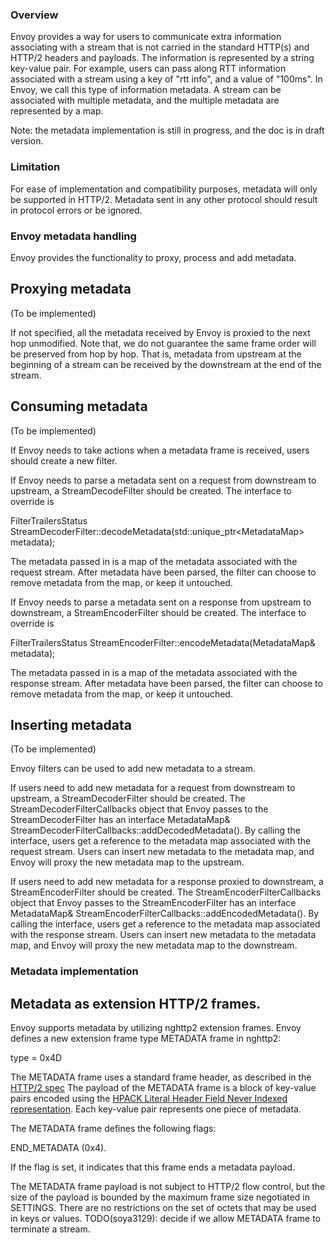 ### Overview

Envoy provides a way for users to communicate extra information associating with a stream that is
not carried in the standard HTTP(s) and HTTP/2 headers and payloads. The
information is represented by a string key-value pair. For example, users can
pass along RTT information associated with a stream using a key of "rtt info", and a value of
"100ms". In Envoy, we call this type of information metadata.
A stream can be associated with multiple metadata, and the multiple metadata
are represented by a map.

Note: the metadata implementation is still in progress, and the doc is in draft
version.

### Limitation

For ease of implementation and compatibility purposes, metadata will only be
supported in HTTP/2. Metadata sent in any other protocol should result in protocol
errors or be ignored.

### Envoy metadata handling

Envoy provides the functionality to proxy, process and add metadata.

## Proxying metadata

(To be implemented)

If not specified, all the metadata received by Envoy is proxied to the next hop
unmodified. Note that, we do not guarantee the same frame order will be preserved from
hop by hop. That is, metadata from upstream at the beginning of a stream can be
received by the downstream at the end of the stream.

## Consuming metadata

(To be implemented)

If Envoy needs to take actions when a metadata frame is received, users should
create a new filter.

If Envoy needs to parse a metadata sent on a request from downstream to upstream, a
StreamDecodeFilter should be created. The interface to override is

FilterTrailersStatus StreamDecoderFilter::decodeMetadata(std::unique\_ptr\<MetadataMap\> metadata);

The metadata passed in is a map of the metadata associated with the request stream. After metadata
have been parsed, the filter can choose to remove metadata from the map, or keep
it untouched.

If Envoy needs to parse a metadata sent on a response from upstream to downstream, a
StreamEncoderFilter should be created. The interface to override is

FilterTrailersStatus StreamEncoderFilter::encodeMetadata(MetadataMap& metadata);

The metadata passed in is a map of the metadata associated with the response stream. After metadata
have been parsed, the filter can choose to remove metadata from the map, or keep
it untouched.

## Inserting metadata

(To be implemented)

Envoy filters can be used to add new metadata to a stream.

If users need to add new metadata for a request from downstream to upstream, a
StreamDecoderFilter should be created. The StreamDecoderFilterCallbacks object that Envoy passes to the
StreamDecoderFilter has an interface MetadataMap&
StreamDecoderFilterCallbacks::addDecodedMetadata(). By calling the interface,
users get a reference to the metadata map associated with the request stream. Users can
insert new metadata to the metadata map, and Envoy will proxy the new metadata
map to the upstream.

If users need to add new metadata for a response proxied to downstream, a
StreamEncoderFilter should be created. The StreamEncoderFilterCallbacks object that Envoy passes to the
StreamEncoderFilter has an interface MetadataMap&
StreamEncoderFilterCallbacks::addEncodedMetadata(). By calling the interface,
users get a reference to the metadata map associated with the response stream. Users can
insert new metadata to the metadata map, and Envoy will proxy the new metadata
map to the downstream.

### Metadata implementation

## Metadata as extension HTTP/2 frames.

Envoy supports metadata by utilizing nghttp2 extension frames. Envoy defines a
new extension frame type METADATA frame in nghttp2:

type = 0x4D

The METADATA frame uses a standard frame header, as described in the
[HTTP/2 spec](https://httpwg.github.io/specs/rfc7540.html#FrameHeader.)
The payload of the METADATA frame is a block of key-value pairs encoded using the [HPACK Literal
Header Field Never Indexed representation](
http://httpwg.org/specs/rfc7541.html#literal.header.never.indexed). Each
key-value pair represents one piece of metadata.

The METADATA frame defines the following flags:

END\_METADATA (0x4).

If the flag is set, it indicates that this frame ends a metadata
payload.

The METADATA frame payload is not subject to HTTP/2 flow control, but the size
of the payload is bounded by the maximum frame size negotiated in SETTINGS.
There are no restrictions on the set of octets that may be used in keys or values.
TODO(soya3129): decide if we allow METADATA frame to terminate a stream.
